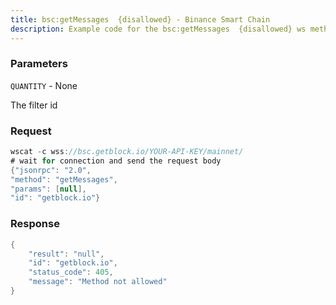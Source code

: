 ```yaml
---
title: bsc:getMessages  {disallowed} - Binance Smart Chain
description: Example code for the bsc:getMessages  {disallowed} ws method. Сomplete guide on how to use bsc:getMessages  {disallowed} ws in GetBlock.io Web3 documentation.
---
```


### Parameters


`QUANTITY` - None

The filter id

### Request

``` java
wscat -c wss://bsc.getblock.io/YOUR-API-KEY/mainnet/ 
# wait for connection and send the request body 
{"jsonrpc": "2.0",
"method": "getMessages",
"params": [null],
"id": "getblock.io"}
```

###  Response

``` java
{
    "result": "null",
    "id": "getblock.io",
    "status_code": 405,
    "message": "Method not allowed"
}
```

